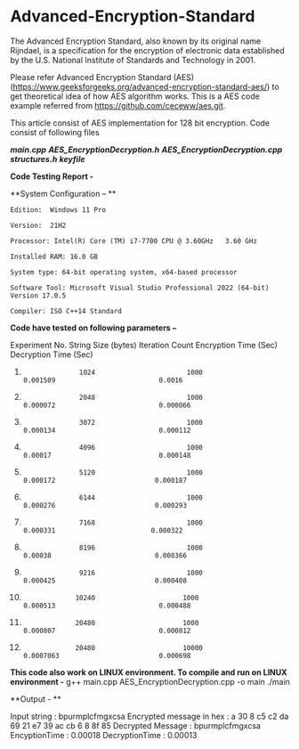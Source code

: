 # Advanced-Encryption-Standard
The Advanced Encryption Standard, also known by its original name Rijndael, is a specification for the encryption of electronic data established by the U.S. National Institute of Standards and Technology in 2001.

Please refer Advanced Encryption Standard (AES) (https://www.geeksforgeeks.org/advanced-encryption-standard-aes/) to get theoretical idea of how AES algorithm works. This is a AES code example referred from https://github.com/ceceww/aes.git.

This article consist of AES implementation for 128 bit encryption. Code consist of following files

_**main.cpp**_
_**AES_EncryptionDecryption.h**_
_**AES_EncryptionDecryption.cpp**_
_**structures.h**_
_**keyfile**_




**Code Testing Report -**

**System Configuration –  **

    Edition:  Windows 11 Pro

    Version:  21H2

    Processor: Intel(R) Core (TM) i7-7700 CPU @ 3.60GHz   3.60 GHz

    Installed RAM: 16.0 GB  

    System type: 64-bit operating system, x64-based processor

    Software Tool: Microsoft Visual Studio Professional 2022 (64-bit) Version 17.0.5

    Compiler: ISO C++14 Standard


**Code have tested on following parameters –**

Experiment No.     String Size (bytes)      Iteration Count         Encryption Time (Sec)            Decryption Time (Sec)

1.                   1024                       1000                      0.001509                          0.0016

2.                   2048                       1000                      0.000072                          0.000066

3.                   3072                       1000                      0.000134                          0.000112

4.                   4096                       1000                      0.00017                           0.000148

5.                   5120                       1000                       0.000172                         0.000187

6.                   6144                       1000                       0.000276                         0.000293

7.                   7168                       1000                        0.000331                        0.000322

8.                   8196                       1000                        0.00038                          0.000366

9.                   9216                       1000                        0.000425                         0.000408

10.                  10240                      1000                        0.000513                          0.000488

11.                  20480                      1000                        0.000807                          0.000812

12.                  20480                      10000                       0.0007063                         0.000698



**This code also work on LINUX environment. To compile and run on LINUX environment -**
  g++ main.cpp AES_EncryptionDecryption.cpp -o main
  ./main

**Output - **

  Input string : bpurmplcfmgxcsa
  Encrypted message in hex : a 30 8 c5 c2 da 69 21 e7 39 ac cb 6 8 8f 85
  Decrypted Message : bpurmplcfmgxcsa
  EncyptionTime : 0.00018
  DecryptionTime : 0.00013
